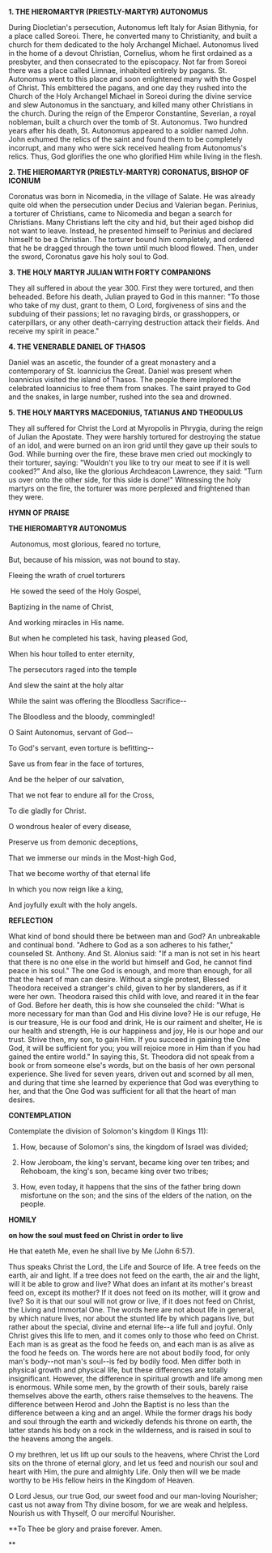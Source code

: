 
**1. THE HIEROMARTYR (PRIESTLY-MARTYR) AUTONOMUS**

During Diocletian's persecution, Autonomus left Italy for Asian Bithynia, for a place called Soreoi. There, he converted many to Christianity, and built a church for them dedicated to the holy Archangel Michael. Autonomus lived in the home of a devout Christian, Cornelius, whom he first ordained as a presbyter, and then consecrated to the episcopacy. Not far from Soreoi there was a place called Limnae, inhabited entirely by pagans. St. Autonomus went to this place and soon enlightened many with the Gospel of Christ. This embittered the pagans, and one day they rushed into the Church of the Holy Archangel Michael in Soreoi during the divine service and slew Autonomus in the sanctuary, and killed many other Christians in the church. During the reign of the Emperor Constantine, Severian, a royal nobleman, built a church over the tomb of St. Autonomus. Two hundred years after his death, St. Autonomus appeared to a soldier named John. John exhumed the relics of the saint and found them to be completely incorrupt, and many who were sick received healing from Autonomus's relics. Thus, God glorifies the one who glorified Him while living in the flesh.

**2. THE HIEROMARTYR (PRIESTLY-MARTYR) CORONATUS, BISHOP OF ICONIUM**

Coronatus was born in Nicomedia, in the village of Salate. He was already quite old when the persecution under Decius and Valerian began. Perinius, a torturer of Christians, came to Nicomedia and began a search for Christians. Many Christians left the city and hid, but their aged bishop did not want to leave. Instead, he presented himself to Perinius and declared himself to be a Christian. The torturer bound him completely, and ordered that he be dragged through the town until much blood flowed. Then, under the sword, Coronatus gave his holy soul to God.

**3. THE HOLY MARTYR JULIAN WITH FORTY COMPANIONS**

They all suffered in about the year 300. First they were tortured, and then beheaded. Before his death, Julian prayed to God in this manner: "To those who take of my dust, grant to them, O Lord, forgiveness of sins and the subduing of their passions; let no ravaging birds, or grasshoppers, or caterpillars, or any other death-carrying destruction attack their fields. And receive my spirit in peace."

**4. THE VENERABLE DANIEL OF THASOS**

Daniel was an ascetic, the founder of a great monastery and a contemporary of St. Ioannicius the Great. Daniel was present when Ioannicius visited the island of Thasos. The people there implored the celebrated Ioannicius to free them from snakes. The saint prayed to God and the snakes, in large number, rushed into the sea and drowned.

**5. THE HOLY MARTYRS MACEDONIUS, TATIANUS AND THEODULUS**

They all suffered for Christ the Lord at Myropolis in Phrygia, during the reign of Julian the Apostate. They were harshly tortured for destroying the statue of an idol, and were burned on an iron grid until they gave up their souls to God. While burning over the fire, these brave men cried out mockingly to their torturer, saying: "Wouldn't you like to try our meat to see if it is well cooked?" And also, like the glorious Archdeacon Lawrence, they said: "Turn us over onto the other side, for this side is done!" Witnessing the holy martyrs on the fire, the torturer was more perplexed and frightened than they were.

**HYMN OF PRAISE**

**THE HIEROMARTYR AUTONOMUS**

 Autonomus, most glorious, feared no torture, 


But, because of his mission, was not bound to stay.

Fleeing the wrath of cruel torturers

 He sowed the seed of the Holy Gospel,

Baptizing in the name of Christ,

And working miracles in His name.


But when he completed his task, having pleased God, 


When his hour tolled to enter eternity,

The persecutors raged into the temple

And slew the saint at the holy altar

While the saint was offering the Bloodless Sacrifice--

The Bloodless and the bloody, commingled!

O Saint Autonomus, servant of God--

To God's servant, even torture is befitting--

Save us from fear in the face of tortures,

And be the helper of our salvation,

That we not fear to endure all for the Cross,

To die gladly for Christ.

O wondrous healer of every disease,

Preserve us from demonic deceptions,

That we immerse our minds in the Most-high God,

That we become worthy of that eternal life

In which you now reign like a king,

And joyfully exult with the holy angels.


**REFLECTION**

What kind of bond should there be between man and God? An unbreakable and continual bond. "Adhere to God as a son adheres to his father," counseled St. Anthony. And St. Alonius said: "If a man is not set in his heart that there is no one else in the world but himself and God, he cannot find peace in his soul." The one God is enough, and more than enough, for all that the heart of man can desire. Without a single protest, Blessed Theodora received a stranger's child, given to her by slanderers, as if it were her own. Theodora raised this child with love, and reared it in the fear of God. Before her death, this is how she counseled the child: "What is more necessary for man than God and His divine love? He is our refuge, He is our treasure, He is our food and drink, He is our raiment and shelter, He is our health and strength, He is our happiness and joy, He is our hope and our trust. Strive then, my son, to gain Him. If you succeed in gaining the One God, it will be sufficient for you; you will rejoice more in Him than if you had gained the entire world." In saying this, St. Theodora did not speak from a book or from someone else's words, but on the basis of her own personal experience. She lived for seven years, driven out and scorned by all men, and during that time she learned by experience that God was everything to her, and that the One God was sufficient for all that the heart of man desires.

**CONTEMPLATION**

Contemplate the division of Solomon's kingdom (I Kings 11):

1.  How, because of Solomon's sins, the kingdom of Israel was divided;

1.  How Jeroboam, the king's servant, became king over ten tribes; and Rehoboam, the king's son, became king over two tribes;

1.  How, even today, it happens that the sins of the father bring down misfortune on the son; and the sins of the elders of the nation, on the people.

**HOMILY**

**on how the soul must feed on Christ in order to live**

He that eateth Me, even he shall live by Me (John 6:57).

Thus speaks Christ the Lord, the Life and Source of life. A tree feeds on the earth, air and light. If a tree does not feed on the earth, the air and the light, will it be able to grow and live? What does an infant at its mother's breast feed on, except its mother? If it does not feed on its mother, will it grow and live? So it is that our soul will not grow or live, if it does not feed on Christ, the Living and Immortal One. The words here are not about life in general, by which nature lives, nor about the stunted life by which pagans live, but rather about the special, divine and eternal life--a life full and joyful. Only Christ gives this life to men, and it comes only to those who feed on Christ. Each man is as great as the food he feeds on, and each man is as alive as the food he feeds on. The words here are not about bodily food, for only man's body--not man's soul--is fed by bodily food. Men differ both in physical growth and physical life, but these differences are totally insignificant. However, the difference in spiritual growth and life among men is enormous. While some men, by the growth of their souls, barely raise themselves above the earth, others raise themselves to the heavens. The difference between Herod and John the Baptist is no less than the difference between a king and an angel. While the former drags his body and soul through the earth and wickedly defends his throne on earth, the latter stands his body on a rock in the wilderness, and is raised in soul to the heavens among the angels.

O my brethren, let us lift up our souls to the heavens, where Christ the Lord sits on the throne of eternal glory, and let us feed and nourish our soul and heart with Him, the pure and almighty Life. Only then will we be made worthy to be His fellow heirs in the Kingdom of Heaven.

O Lord Jesus, our true God, our sweet food and our man-loving Nourisher; cast us not away from Thy divine bosom, for we are weak and helpless. Nourish us with Thyself, O our merciful Nourisher.

**To Thee be glory and praise forever. Amen.

** 
